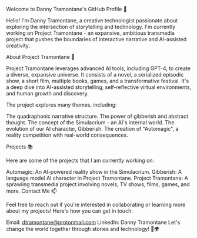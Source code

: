 Welcome to Danny Tramontane's GitHub Profile 👋

Hello! I'm Danny Tramontane, a creative technologist passionate about exploring the intersection of storytelling and technology. I'm currently working on Project Tramontane - an expansive, ambitious transmedia project that pushes the boundaries of interactive narrative and AI-assisted creativity.

About Project Tramontane 🚀

Project Tramontane leverages advanced AI tools, including GPT-4, to create a diverse, expansive universe. It consists of a novel, a serialized episodic show, a short film, multiple books, games, and a transformative festival. It's a deep dive into AI-assisted storytelling, self-reflective virtual environments, and human growth and discovery.

The project explores many themes, including:

The quadraphonic narrative structure.
The power of gibberish and abstract thought.
The concept of the Simulacrium - an AI's internal world.
The evolution of our AI character, Gibberish.
The creation of "Automagic", a reality competition with real-world consequences.

Projects 📚

Here are some of the projects that I am currently working on:

Automagic: An AI-powered reality show in the Simulacrium.
Gibberish: A language model AI character in Project Tramontane.
Project Tramontane: A sprawling transmedia project involving novels, TV shows, films, games, and more.
Contact Me 📫

Feel free to reach out if you're interested in collaborating or learning more about my projects! Here's how you can get in touch:

Email: dtramontane@protonmail.com
LinkedIn: Danny Tramontane
Let's change the world together through stories and technology! 💪🌍
